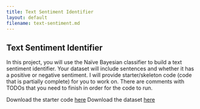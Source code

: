 ```yaml
---
title: Text Sentiment Identifier
layout: default
filename: text-sentiment.md
--- 
```


## Text Sentiment Identifier

In this project, you will use the Naïve Bayesian classifier to build a text sentiment identifier. Your dataset will include sentences and whether it has a positive or negative sentiment. I will provide starter/skeleton code (code that is partially complete) for you to work on. There are comments with TODOs that you need to finish in order for the code to run.

Download the starter code [here](text-emotion.py)
Download the dataset [here](datasets/naivetext.csv)
